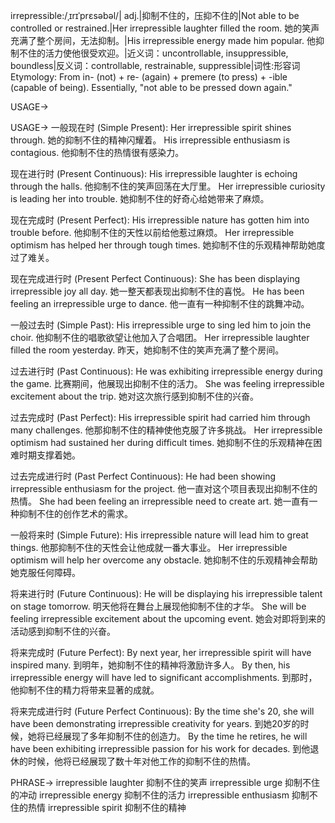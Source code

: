 irrepressible:/ˌɪrɪˈprɛsəbəl/| adj.|抑制不住的，压抑不住的|Not able to be controlled or restrained.|Her irrepressible laughter filled the room. 她的笑声充满了整个房间，无法抑制。|His irrepressible energy made him popular. 他抑制不住的活力使他很受欢迎。|近义词：uncontrollable, insuppressible, boundless|反义词：controllable, restrainable, suppressible|词性:形容词
Etymology:
From in- (not) + re- (again) + premere (to press) + -ible (capable of being).  Essentially, "not able to be pressed down again."

USAGE->

USAGE->
一般现在时 (Simple Present):
Her irrepressible spirit shines through. 她的抑制不住的精神闪耀着。
His irrepressible enthusiasm is contagious. 他抑制不住的热情很有感染力。

现在进行时 (Present Continuous):
His irrepressible laughter is echoing through the halls. 他抑制不住的笑声回荡在大厅里。
Her irrepressible curiosity is leading her into trouble. 她抑制不住的好奇心给她带来了麻烦。

现在完成时 (Present Perfect):
His irrepressible nature has gotten him into trouble before. 他抑制不住的天性以前给他惹过麻烦。
Her irrepressible optimism has helped her through tough times. 她抑制不住的乐观精神帮助她度过了难关。

现在完成进行时 (Present Perfect Continuous):
She has been displaying irrepressible joy all day. 她一整天都表现出抑制不住的喜悦。
He has been feeling an irrepressible urge to dance. 他一直有一种抑制不住的跳舞冲动。

一般过去时 (Simple Past):
His irrepressible urge to sing led him to join the choir. 他抑制不住的唱歌欲望让他加入了合唱团。
Her irrepressible laughter filled the room yesterday. 昨天，她抑制不住的笑声充满了整个房间。

过去进行时 (Past Continuous):
He was exhibiting irrepressible energy during the game. 比赛期间，他展现出抑制不住的活力。
She was feeling irrepressible excitement about the trip. 她对这次旅行感到抑制不住的兴奋。

过去完成时 (Past Perfect):
His irrepressible spirit had carried him through many challenges. 他那抑制不住的精神使他克服了许多挑战。
Her irrepressible optimism had sustained her during difficult times. 她抑制不住的乐观精神在困难时期支撑着她。

过去完成进行时 (Past Perfect Continuous):
He had been showing irrepressible enthusiasm for the project. 他一直对这个项目表现出抑制不住的热情。
She had been feeling an irrepressible need to create art. 她一直有一种抑制不住的创作艺术的需求。

一般将来时 (Simple Future):
His irrepressible nature will lead him to great things. 他那抑制不住的天性会让他成就一番大事业。
Her irrepressible optimism will help her overcome any obstacle. 她抑制不住的乐观精神会帮助她克服任何障碍。

将来进行时 (Future Continuous):
He will be displaying his irrepressible talent on stage tomorrow. 明天他将在舞台上展现他抑制不住的才华。
She will be feeling irrepressible excitement about the upcoming event. 她会对即将到来的活动感到抑制不住的兴奋。

将来完成时 (Future Perfect):
By next year, her irrepressible spirit will have inspired many. 到明年，她抑制不住的精神将激励许多人。
By then, his irrepressible energy will have led to significant accomplishments. 到那时，他抑制不住的精力将带来显著的成就。

将来完成进行时 (Future Perfect Continuous):
By the time she's 20, she will have been demonstrating irrepressible creativity for years. 到她20岁的时候，她将已经展现了多年抑制不住的创造力。
By the time he retires, he will have been exhibiting irrepressible passion for his work for decades. 到他退休的时候，他将已经展现了数十年对他工作的抑制不住的热情。


PHRASE->
irrepressible laughter  抑制不住的笑声
irrepressible urge  抑制不住的冲动
irrepressible energy  抑制不住的活力
irrepressible enthusiasm  抑制不住的热情
irrepressible spirit  抑制不住的精神
